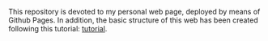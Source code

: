 This repository is devoted to my personal web page, deployed by means of Github Pages. In addition, the basic structure of this web has been created following this tutorial: [tutorial](http://jmcglone.com/guides/github-pages/).
